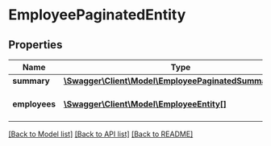 # EmployeePaginatedEntity

## Properties
Name | Type | Description | Notes
------------ | ------------- | ------------- | -------------
**summary** | [**\Swagger\Client\Model\EmployeePaginatedSummaryEntity**](EmployeePaginatedSummaryEntity.md) |  | [optional] 
**employees** | [**\Swagger\Client\Model\EmployeeEntity[]**](EmployeeEntity.md) | List of paginated employees | [optional] 

[[Back to Model list]](../README.md#documentation-for-models) [[Back to API list]](../README.md#documentation-for-api-endpoints) [[Back to README]](../README.md)

